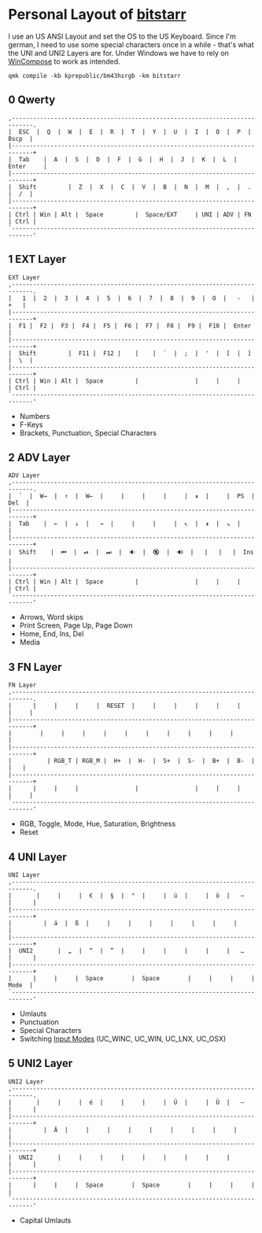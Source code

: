 # Personal Layout of [bitstarr](https://github.com/bitstarr)

I use an US ANSI Layout and set the OS to the US Keyboard. Since I'm german, I need to use some special characters once in a while - that's what the UNI and UNI2 Layers are for. Under Windows we have to rely on [WinCompose](https://github.com/samhocevar/wincompose) to work as intended.

    qmk compile -kb kprepublic/bm43hsrgb -km bitstarr

## 0 Qwerty
```
,----------------------------------------------------------------------------.
|  ESC  |  Q  |  W  |  E  |  R  |  T  |  Y  |  U  |  I  |  O  |  P  |  Bscp  |
|----------------------------------------------------------------------------+
|  Tab    |  A  |  S  |  D  |  F  |  G  |  H  |  J  |  K  |  L  |  Enter     |
|----------------------------------------------------------------------------+
|  Shift         |  Z  |  X  |  C  |  V  |  B  |  N  |  M  |  ,  |  .  |  /  |
|----------------------------------------------------------------------------+
| Ctrl | Win | Alt |  Space         |  Space/EXT     | UNI | ADV | FN | Ctrl |
`----------------------------------------------------------------------------'
```

## 1 EXT Layer
```
EXT Layer
,----------------------------------------------------------------------------.
|   1  |  2  |  3  |  4  |  5  |  6  |  7  |  8  |  9  |  O  |   -   |   +   |
|----------------------------------------------------------------------------+
|  F1 |  F2 |  F3 |  F4 |  F5 |  F6 |  F7 |  F8 |  F9 |  F10 |  Enter        |
|----------------------------------------------------------------------------+
|  Shift         |  F11 |  F12 |    |    |  `  |  ;  |  '  |  [  |  ]  |  \  |
|----------------------------------------------------------------------------+
| Ctrl | Win | Alt |  Space         |                |     |     |    | Ctrl |
`----------------------------------------------------------------------------'
```

* Numbers
* F-Keys
* Brackets, Punctuation, Special Characters

## 2 ADV Layer
```
ADV Layer
,----------------------------------------------------------------------------.
|  `  |  W→  |  ↑  |  W←  |     |     |     |     |  ⇞  |     |  PS  |  Del  |
|----------------------------------------------------------------------------+
|  Tab    |  ←  |  ↓  |   →  |     |     |     |  ↖  |  ⇟  |  ↘︎  |           |
|----------------------------------------------------------------------------+
|  Shift    |  ⏮  |  ⏯  |  ⏭  |  🔉  |  🔇  |  🔊  |   |   |   |  Ins  |
|----------------------------------------------------------------------------+
| Ctrl | Win | Alt |  Space         |                |     |     |    | Ctrl |
`----------------------------------------------------------------------------'
```

* Arrows, Word skips
* Print Screen, Page Up, Page Down
* Home, End, Ins, Del
* Media

## 3 FN Layer
```
FN Layer
,----------------------------------------------------------------------------.
|      |     |     |     |  RESET  |     |     |     |     |     |     |     |
|----------------------------------------------------------------------------+
|        |     |     |     |     |     |     |     |     |     |             |
|----------------------------------------------------------------------------+
|          | RGB_T | RGB_M |  H+  |  H-  |  S+  |  S-  |  B+  |  B-  |   |   |
|----------------------------------------------------------------------------+
|      |     |     |                |                |     |     |     |     |
`----------------------------------------------------------------------------'
```

* RGB, Toggle, Mode, Hue, Saturation, Brightness
* Reset

## 4 UNI Layer
```
UNI Layer
,----------------------------------------------------------------------------.
|       |     |     |  €  |  §  |  °  |     |  ü  |     |  ö  |   –   |      |
|----------------------------------------------------------------------------+
|         |  ä  |  ß  |     |     |     |     |     |     |     |            |
|----------------------------------------------------------------------------+
|  UNI2       |  „  |  “  |  ”  |     |     |     |     |     |   …   |      |
|----------------------------------------------------------------------------+
|      |     |     |  Space        |  Space        |     |     |     | Mode  |
`----------------------------------------------------------------------------'
```

* Umlauts
* Punctuation
* Special Characters
* Switching [Input Modes](https://beta.docs.qmk.fm/using-qmk/software-features/feature_unicode#2-input-modes-id-input-modes) (UC_WINC, UC_WIN, UC_LNX, UC_OSX)

## 5 UNI2 Layer
```
UNI2 Layer
,----------------------------------------------------------------------------.
|       |     |     |  é  |     |     |     |  Ü  |     |  Ü  |   —   |      |
|----------------------------------------------------------------------------+
|         |  Ä  |     |     |     |     |     |     |     |     |            |
|----------------------------------------------------------------------------+
|  UNI2       |     |     |     |     |     |     |     |     |       |      |
|----------------------------------------------------------------------------+
|      |     |     |  Space        |  Space        |     |     |     |       |
`----------------------------------------------------------------------------'
```

* Capital Umlauts